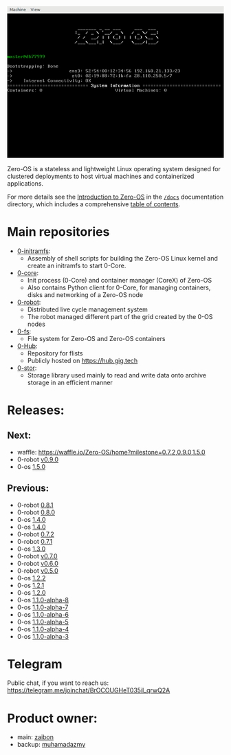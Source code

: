 ![Zero-OS console](g8os.png)

Zero-OS is a stateless and lightweight Linux operating system designed for clustered deployments to host virtual machines and containerized applications.

For more details see the [Introduction to Zero-OS](/docs/README.md) in the [`/docs`](/docs) documentation directory, which includes a comprehensive [table of contents](/docs/SUMMARY.md).

# Main repositories

- [0-initramfs](https://github.com/zero-os/0-initramfs):
  - Assembly of shell scripts for building the Zero-OS Linux kernel and create an initramfs to start 0-Core.
- [0-core](https://github.com/zero-os/0-core):
  - Init process (0-Core) and container manager (CoreX) of Zero-OS
  - Also contains Python client for 0-Core, for managing containers, disks and networking of a Zero-OS node
- [0-robot](https://github.com/zero-os/0-robot): 
  - Distributed live cycle management system 
  - The robot managed different part of the grid created by the 0-OS nodes
- [0-fs](https://github.com/zero-os/0-fs):
  - File system for Zero-OS and Zero-OS containers
- [0-Hub](https://github.com/zero-os/0-hub):
  - Repository for flists
  - Publicly hosted on https://hub.gig.tech
- [0-stor](https://github.com/zero-os/0-stor):
  - Storage library used mainly to read and write data onto archive storage in an efficient manner
  
  
# Releases:

## Next: 
- waffle: https://waffle.io/Zero-OS/home?milestone=0.7.2,0.9.0,1.5.0
- 0-robot [v0.9.0](https://github.com/zero-os/0-robot/milestone/9)
- 0-os [1.5.0](https://github.com/zero-os/0-core/milestone/30)

## Previous:
- 0-robot [0.8.1](https://github.com/zero-os/0-robot/releases/tag/v0.8.1)
- 0-robot [0.8.0](https://github.com/zero-os/0-robot/releases/tag/v0.8.0)
- 0-os [1.4.0](https://github.com/zero-os/0-core/releases/tag/v1.4.1)
- 0-os [1.4.0](https://github.com/zero-os/0-core/releases/tag/v1.4.0)
- 0-robot [0.7.2](https://github.com/zero-os/0-robot/releases/tag/v0.7.2)
- 0-robot [0.7.1](https://github.com/zero-os/0-robot/releases/tag/v0.7.1)
- 0-os [1.3.0](https://github.com/zero-os/0-core/releases/tag/v1.3.0)
- 0-robot [v0.7.0](https://github.com/zero-os/0-robot/releases/tag/v0.7.0)
- 0-robot [v0.6.0](https://github.com/zero-os/0-robot/releases/tag/v0.5.0)
- 0-robot [v0.5.0](https://github.com/zero-os/0-robot/releases/tag/v0.5.0)
- 0-os [1.2.2](https://github.com/zero-os/0-core/releases/tag/v1.2.2)
- 0-os [1.2.1](https://github.com/zero-os/0-core/releases/tag/v1.2.1)
- 0-os [1.2.0](https://github.com/zero-os/0-core/releases/tag/v1.2.0)
- 0-os [1.1.0-alpha-8](https://github.com/zero-os/home/blob/master/release_notes/1.1.0-alpha-8.md)
- 0-os [1.1.0-alpha-7](https://github.com/zero-os/home/blob/master/release_notes/1.1.0-alpha-7.md)
- 0-os [1.1.0-alpha-6](https://github.com/zero-os/home/blob/master/release_notes/1.1.0-alpha-6.md)
- 0-os [1.1.0-alpha-5](https://github.com/zero-os/home/blob/master/release_notes/1.1.0-alpha-5.md)
- 0-os [1.1.0-alpha-4](https://github.com/zero-os/home/blob/master/release_notes/1.1.0-alpha-4.md)
- 0-os [1.1.0-alpha-3](https://github.com/zero-os/home/blob/master/release_notes/1.1.0-alpha-3.md)

# Telegram
Public chat, if you want to reach us: https://telegram.me/joinchat/BrOCOUGHeT035il_qrwQ2A

# Product owner:
- main: [zaibon](https://github.com/zaibon)
- backup: [muhamadazmy](https://github.com/muhamadazmy)
